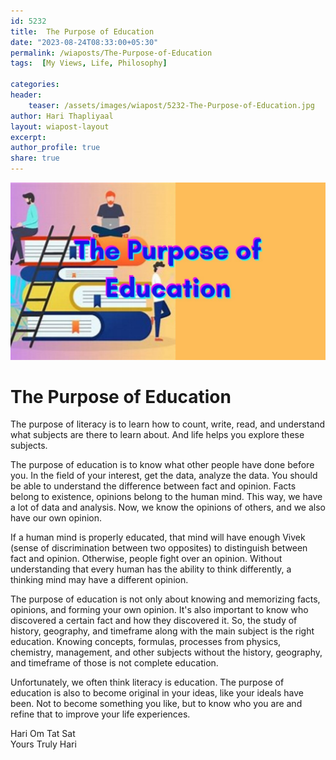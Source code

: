 ```yaml
---        
id: 5232 
title:  The Purpose of Education          
date: "2023-08-24T08:33:00+05:30"        
permalink: /wiaposts/The-Purpose-of-Education     
tags:  [My Views, Life, Philosophy]         
        
categories:        
header:        
    teaser: /assets/images/wiapost/5232-The-Purpose-of-Education.jpg        
author: Hari Thapliyaal        
layout: wiapost-layout
excerpt:        
author_profile: true        
share: true        
---        
```

        
![The Purpose of Education](/assets/images/wiapost/5232-The-Purpose-of-Education.jpg)     
    
# The Purpose of Education     
    
The purpose of literacy is to learn
how to count, write, read, and understand
what subjects are there to learn about.
And life helps you explore these subjects.

The purpose of education is to know
what other people have done before you.
In the field of your interest, get the data, analyze the data.
You should be able to understand the difference between fact and opinion.
Facts belong to existence, opinions belong to the human mind.
This way, we have a lot of data and analysis.
Now, we know the opinions of others, and
we also have our own opinion.

If a human mind is properly educated, that mind will have
enough Vivek (sense of discrimination between two opposites)
to distinguish between fact and opinion.
Otherwise, people fight over an opinion.
Without understanding that every human has the ability to think differently,
a thinking mind may have a different opinion.

The purpose of education is not only about knowing and memorizing
facts, opinions, and forming your own opinion.
It's also important to know
who discovered a certain fact and how they discovered it.
So, the study of history, geography, and timeframe
along with the main subject is the right education.
Knowing concepts, formulas, processes from physics, chemistry,
management, and other subjects without the history, geography, and
timeframe of those is not complete education.

Unfortunately, we often think literacy is education.
The purpose of education is also to become
original in your ideas, like your ideals have been.
Not to become something you like,
but to know who you are and refine that
to improve your life experiences.

Hari Om Tat Sat   
Yours Truly Hari



